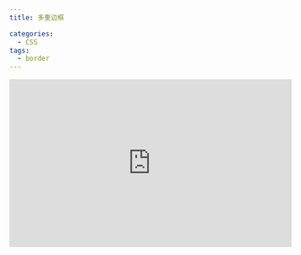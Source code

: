 ```yaml
---
title: 多重边框

categories:
  - CSS
tags:
  - border
---
```


<iframe height="300" style="width: 100%;" scrolling="no" title="多重边框" src="https://codepen.io/javascriptfield/embed/vYREPoE?default-tab=html%2Cresult" frameborder="no" loading="lazy" allowtransparency="true" allowfullscreen="true">
  See the Pen <a href="https://codepen.io/javascriptfield/pen/vYREPoE">
  多重边框</a> by ye (<a href="https://codepen.io/javascriptfield">@javascriptfield</a>)
  on <a href="https://codepen.io">CodePen</a>.
</iframe>
